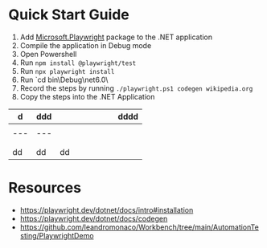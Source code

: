 # Quick Start Guide

1. Add [Microsoft.Playwright](https://www.nuget.org/packages/Microsoft.Playwright) package to the .NET application
2. Compile the application in Debug mode
3. Open Powershell
4. Run `npm install @playwright/test`
5. Run `npx playwright install`
6. Run `cd bin\Debug\net6.0\
4. Record the steps by running `./playwright.ps1 codegen wikipedia.org`
5. Copy the steps into the .NET Application

| d   | ddd |     |     |     |     |     |     | dddd |
| --- | --- | --- | --- | --- | --- | --- | --- | ---- |
|     |     |     |     |     |     |     |     |      | 
| --- | --- |     |     |     |     |     |     |      |
|     |     |     |     |     |     |     |     |      |
|     |     |     |     |     |     |     |     |      |
| dd  | dd  | dd  |     |     |     |     |     |      |

# Resources

- https://playwright.dev/dotnet/docs/intro#installation
- https://playwright.dev/dotnet/docs/codegen
- https://github.com/leandromonaco/Workbench/tree/main/AutomationTesting/PlaywrightDemo
